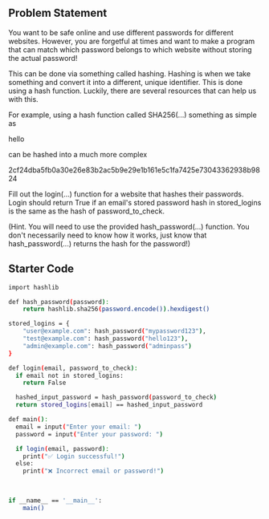 ## Problem Statement

You want to be safe online and use different passwords for different websites. However, you are forgetful at times and want to make a program that can match which password belongs to which website without storing the actual password!

This can be done via something called hashing. Hashing is when we take something and convert it into a different, unique identifier. This is done using a hash function. Luckily, there are several resources that can help us with this.

For example, using a hash function called SHA256(...) something as simple as 

hello

can be hashed into a much more complex 

2cf24dba5fb0a30e26e83b2ac5b9e29e1b161e5c1fa7425e73043362938b9824

Fill out the login(...) function for a website that hashes their passwords. Login should return True if an email's stored password hash in stored_logins is the same as the hash of password_to_check.

(Hint. You will need to use the provided hash_password(...) function. You don't necessarily need to know how it works, just know that hash_password(...) returns the hash for the password!)

## Starter Code

```bash
import hashlib

def hash_password(password):
    return hashlib.sha256(password.encode()).hexdigest()

stored_logins = {
    "user@example.com": hash_password("mypassword123"),
    "test@example.com": hash_password("hello123"),
    "admin@example.com": hash_password("adminpass")
}

def login(email, password_to_check):
  if email not in stored_logins:
    return False

  hashed_input_password = hash_password(password_to_check)
  return stored_logins[email] == hashed_input_password

def main():
  email = input("Enter your email: ")
  password = input("Enter your password: ")

  if login(email, password):
    print("✅ Login successful!")
  else:
    print("❌ Incorrect email or password!")
  
    

if __name__ == '__main__':
    main()
```

